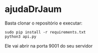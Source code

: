 # ajudaDrJaum
Basta clonar o repositório e executar:
```
sudo pip install -r requirements.txt
python3 api.py
```
Ele vai abrir na porta 9001 do seu servidor